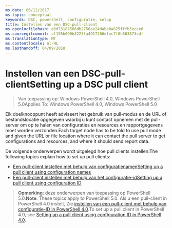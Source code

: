 ```yaml
---
ms.date: 06/12/2017
ms.topic: conceptual
keywords: DSC, powershell, configuratie, setup
title: Instellen van een DSC-pull-client
ms.openlocfilehash: e6d73187566db2756ae24dabe0a825fffb5ecce0
ms.sourcegitcommit: cf195b090b3223fa4917206dfec7f0b603873cdf
ms.translationtype: MT
ms.contentlocale: nl-NL
ms.lasthandoff: 04/09/2018
---
```

# <a name="setting-up-a-dsc-pull-client"></a><span data-ttu-id="ee8d8-103">Instellen van een DSC-pull-client</span><span class="sxs-lookup"><span data-stu-id="ee8d8-103">Setting up a DSC pull client</span></span>

> <span data-ttu-id="ee8d8-104">Van toepassing op: Windows PowerShell 4.0, Windows PowerShell 5.0</span><span class="sxs-lookup"><span data-stu-id="ee8d8-104">Applies To: Windows PowerShell 4.0, Windows PowerShell 5.0</span></span>

<span data-ttu-id="ee8d8-105">Elk doelknooppunt heeft adviseert het gebruik van pull-modus en de URL of bestandslocatie opgegeven waarbij u kunt contact opnemen met de pull-server om op te halen van configuraties en resources en rapportgegevens moet worden verzonden.</span><span class="sxs-lookup"><span data-stu-id="ee8d8-105">Each target node has to be told to use pull mode and given the URL or file location where it can contact the pull server to get configurations and resources, and where it should send report data.</span></span>


<span data-ttu-id="ee8d8-106">De volgende onderwerpen wordt uitgelegd hoe pull clients instellen:</span><span class="sxs-lookup"><span data-stu-id="ee8d8-106">The following topics explain how to set up pull clients:</span></span>

* [<span data-ttu-id="ee8d8-107">Een pull-client instellen met behulp van configuratienamen</span><span class="sxs-lookup"><span data-stu-id="ee8d8-107">Setting up a pull client using configuration names</span></span>](pullClientConfigNames.md)
* [<span data-ttu-id="ee8d8-108">Een pull-client instellen met behulp van het configuratie-id</span><span class="sxs-lookup"><span data-stu-id="ee8d8-108">Setting up a pull client using configuration ID</span></span>](pullClientConfigID.md)

> <span data-ttu-id="ee8d8-109">**Opmerking**: deze onderwerpen van toepassing op PowerShell 5.0.</span><span class="sxs-lookup"><span data-stu-id="ee8d8-109">**Note**: These topics apply to PowerShell 5.0.</span></span> <span data-ttu-id="ee8d8-110">Als u een pull-client in PowerShell 4.0 instelt, Zie [instellen van een pull-client met behulp van configuratie-ID in PowerShell 4.0](pullClientConfigID4.md).</span><span class="sxs-lookup"><span data-stu-id="ee8d8-110">To set up a pull client in PowerShell 4.0, see [Setting up a pull client using configuration ID in PowerShell 4.0](pullClientConfigID4.md).</span></span>